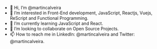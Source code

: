 - 👋 Hi, I’m @martincalveira
- 👀 I’m interested in Front-End development, JavaScript, Reactjs, Vuejs, ReScript and Functional Programming.
- 🌱 I’m currently learning JavaScript and React.
- 💞️ I’m looking to collaborate on Open Source Projects.
- 📫 How to reach me in LinkedIn: @martincalveira and Twitter: @martincalveira.

<!---
martincalveira/martincalveira is a ✨ special ✨ repository because its `README.md` (this file) appears on your GitHub profile.
You can click the Preview link to take a look at your changes.
--->
